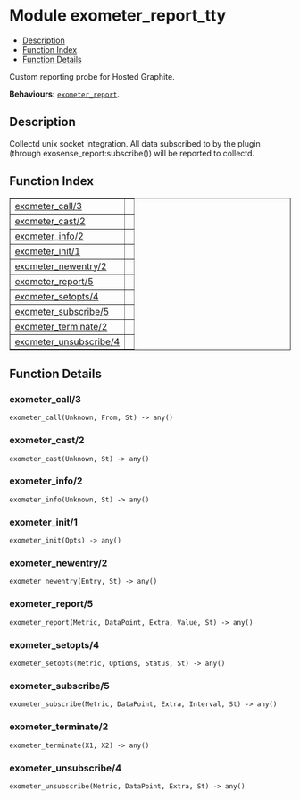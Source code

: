 

# Module exometer_report_tty #
* [Description](#description)
* [Function Index](#index)
* [Function Details](#functions)

Custom reporting probe for Hosted Graphite.

__Behaviours:__ [`exometer_report`](exometer_report.md).

<a name="description"></a>

## Description ##
Collectd unix socket integration.
All data subscribed to by the plugin (through exosense_report:subscribe())
will be reported to collectd.<a name="index"></a>

## Function Index ##


<table width="100%" border="1" cellspacing="0" cellpadding="2" summary="function index"><tr><td valign="top"><a href="#exometer_call-3">exometer_call/3</a></td><td></td></tr><tr><td valign="top"><a href="#exometer_cast-2">exometer_cast/2</a></td><td></td></tr><tr><td valign="top"><a href="#exometer_info-2">exometer_info/2</a></td><td></td></tr><tr><td valign="top"><a href="#exometer_init-1">exometer_init/1</a></td><td></td></tr><tr><td valign="top"><a href="#exometer_newentry-2">exometer_newentry/2</a></td><td></td></tr><tr><td valign="top"><a href="#exometer_report-5">exometer_report/5</a></td><td></td></tr><tr><td valign="top"><a href="#exometer_setopts-4">exometer_setopts/4</a></td><td></td></tr><tr><td valign="top"><a href="#exometer_subscribe-5">exometer_subscribe/5</a></td><td></td></tr><tr><td valign="top"><a href="#exometer_terminate-2">exometer_terminate/2</a></td><td></td></tr><tr><td valign="top"><a href="#exometer_unsubscribe-4">exometer_unsubscribe/4</a></td><td></td></tr></table>


<a name="functions"></a>

## Function Details ##

<a name="exometer_call-3"></a>

### exometer_call/3 ###

`exometer_call(Unknown, From, St) -> any()`

<a name="exometer_cast-2"></a>

### exometer_cast/2 ###

`exometer_cast(Unknown, St) -> any()`

<a name="exometer_info-2"></a>

### exometer_info/2 ###

`exometer_info(Unknown, St) -> any()`

<a name="exometer_init-1"></a>

### exometer_init/1 ###

`exometer_init(Opts) -> any()`

<a name="exometer_newentry-2"></a>

### exometer_newentry/2 ###

`exometer_newentry(Entry, St) -> any()`

<a name="exometer_report-5"></a>

### exometer_report/5 ###

`exometer_report(Metric, DataPoint, Extra, Value, St) -> any()`

<a name="exometer_setopts-4"></a>

### exometer_setopts/4 ###

`exometer_setopts(Metric, Options, Status, St) -> any()`

<a name="exometer_subscribe-5"></a>

### exometer_subscribe/5 ###

`exometer_subscribe(Metric, DataPoint, Extra, Interval, St) -> any()`

<a name="exometer_terminate-2"></a>

### exometer_terminate/2 ###

`exometer_terminate(X1, X2) -> any()`

<a name="exometer_unsubscribe-4"></a>

### exometer_unsubscribe/4 ###

`exometer_unsubscribe(Metric, DataPoint, Extra, St) -> any()`

